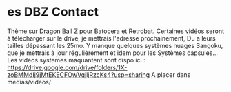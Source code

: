 # es DBZ Contact
Thème sur Dragon Ball Z pour Batocera et Retrobat.
Certaines vidéos seront à télécharger sur le drive, je mettrais l'adresse prochainement,
Du a leurs tailles dépassant les 25mo.
Y manque quelques systèmes nuages Sangoku, que je mettrais à jour régulièrement et idem pour les 
Systèmes capsules...
Les videos systemes maquantent sont dispo ici :
https://drive.google.com/drive/folders/1X-zoBMMdIj9jMtEKECFOwVqjljRzcKs4?usp=sharing
A placer dans medias/videos/
